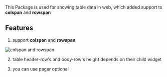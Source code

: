This Package is used for showing table data in web, which added support to **colspan** and **rowspan**

## Features

1. support **colspan** and **rowspan**

![colspan and rowspan](https://i.328888.xyz/2023/04/25/islIwL.md.png)

2. table header-row‘s and body-row's height depends on their child widget

3. you can use pager optional
